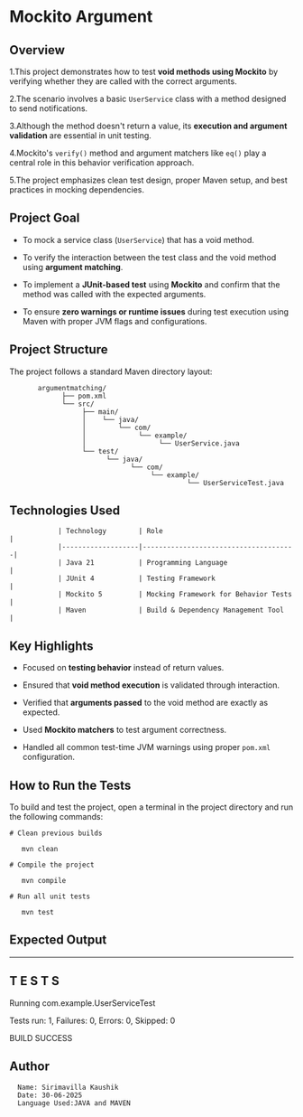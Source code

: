 #  Mockito Argument

   ## Overview
    
  1.This project demonstrates how to test **void methods using Mockito** by verifying whether they are called with the correct arguments. 
  
  2.The scenario involves a basic `UserService` class with a method designed to send notifications. 
  
  3.Although the method doesn't return a value, its **execution and argument validation** are essential in unit testing.

  4.Mockito's `verify()` method and argument matchers like `eq()` play a central role in this behavior verification approach. 
  
  5.The project emphasizes clean test design, proper Maven setup, and best practices in mocking dependencies.


   ## Project Goal

   - To mock a service class (`UserService`) that has a void method.

   - To verify the interaction between the test class and the void method using **argument matching**.

   - To implement a **JUnit-based test** using **Mockito** and confirm that the method was called with the expected arguments.

   - To ensure **zero warnings or runtime issues** during test execution using Maven with proper JVM flags and configurations.


   ## Project Structure

   The project follows a standard Maven directory layout:

           argumentmatching/
                 ├── pom.xml 
                 └── src/
                      ├── main/
                      │    └── java/
                      │        └── com/
                      │             └── example/
                      │                  └── UserService.java 
                      └── test/
                            └── java/
                                  └── com/
                                       └── example/
                                                └── UserServiceTest.java 


   ## Technologies Used

                | Technology        | Role                                 |
                |-------------------|--------------------------------------|
                | Java 21           | Programming Language                 |
                | JUnit 4           | Testing Framework                    |
                | Mockito 5         | Mocking Framework for Behavior Tests |
                | Maven             | Build & Dependency Management Tool   |


   ## Key Highlights

   - Focused on **testing behavior** instead of return values.

   - Ensured that **void method execution** is validated through interaction.

   - Verified that **arguments passed** to the void method are exactly as expected.

   - Used **Mockito matchers** to test argument correctness.

   - Handled all common test-time JVM warnings using proper `pom.xml` configuration.


   ## How to Run the Tests

   To build and test the project, open a terminal in the project directory and run the following commands:

    # Clean previous builds
       
       mvn clean

    # Compile the project

       mvn compile

    # Run all unit tests

       mvn test

   ## Expected Output

 -------------------------------------------------------
 T E S T S
-------------------------------------------------------

Running com.example.UserServiceTest

Tests run: 1, Failures: 0, Errors: 0, Skipped: 0

BUILD SUCCESS

   ## Author
      Name: Sirimavilla Kaushik
      Date: 30-06-2025
      Language Used:JAVA and MAVEN
